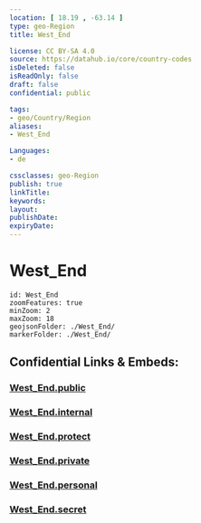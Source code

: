 ```yaml
---
location: [ 18.19 , -63.14 ] 
type: geo-Region
title: West_End

license: CC BY-SA 4.0
source: https://datahub.io/core/country-codes
isDeleted: false
isReadOnly: false
draft: false
confidential: public

tags:
- geo/Country/Region
aliases:
- West_End

Languages:
- de

cssclasses: geo-Region
publish: true
linkTitle: 
keywords: 
layout: 
publishDate: 
expiryDate: 
---
```


# West_End

```leaflet
id: West_End
zoomFeatures: true 
minZoom: 2 
maxZoom: 18
geojsonFolder: ./West_End/
markerFolder: ./West_End/
```


## Confidential Links & Embeds: 

### [West_End.public](/_public/\Earth\Continent\America~Caribbean\Anguilla\Counties~AnguillaWest_End.public.md) 

### [West_End.internal](/_internal/\Earth\Continent\America~Caribbean\Anguilla\Counties~AnguillaWest_End.internal.md) 

### [West_End.protect](/_protect/\Earth\Continent\America~Caribbean\Anguilla\Counties~AnguillaWest_End.protect.md) 

### [West_End.private](/_private/\Earth\Continent\America~Caribbean\Anguilla\Counties~AnguillaWest_End.private.md) 

### [West_End.personal](/_personal/\Earth\Continent\America~Caribbean\Anguilla\Counties~AnguillaWest_End.personal.md) 

### [West_End.secret](/_secret/\Earth\Continent\America~Caribbean\Anguilla\Counties~AnguillaWest_End.secret.md)

